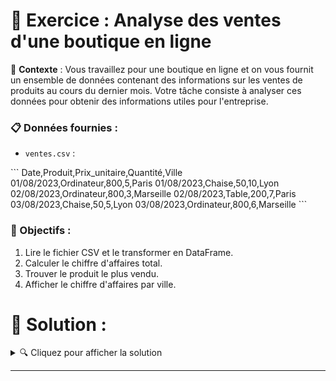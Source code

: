 

# 📖 Exercice : Analyse des ventes d'une boutique en ligne

🎯 **Contexte** : 
Vous travaillez pour une boutique en ligne et on vous fournit un ensemble de données contenant des informations sur les ventes de produits au cours du dernier mois. Votre tâche consiste à analyser ces données pour obtenir des informations utiles pour l'entreprise.

### 📋 Données fournies :

- `ventes.csv` :

\```
Date,Produit,Prix_unitaire,Quantité,Ville
01/08/2023,Ordinateur,800,5,Paris
01/08/2023,Chaise,50,10,Lyon
02/08/2023,Ordinateur,800,3,Marseille
02/08/2023,Table,200,7,Paris
03/08/2023,Chaise,50,5,Lyon
03/08/2023,Ordinateur,800,6,Marseille
\```

### 🎩 Objectifs :

1. Lire le fichier CSV et le transformer en DataFrame.
2. Calculer le chiffre d'affaires total.
3. Trouver le produit le plus vendu.
4. Afficher le chiffre d'affaires par ville.



# 🚀 Solution :

<details>
  <summary>🔍 Cliquez pour afficher la solution</summary>
  
  \```python
    import pandas as pd

    # 1. Lire le fichier CSV et le transformer en DataFrame.
    df = pd.read_csv('ventes.csv')
    
    # 2. Calculer le chiffre d'affaires total.
    df['Chiffre_daffaires'] = df['Prix_unitaire'] * df['Quantité']
    chiffre_daffaires_total = df['Chiffre_daffaires'].sum()
    print(f"Chiffre d'affaires total : {chiffre_daffaires_total}€")
    
    # 3. Trouver le produit le plus vendu.
    produit_plus_vendu = df.groupby('Produit')['Quantité'].sum().idxmax()
    print(f"Produit le plus vendu : {produit_plus_vendu}")
    
    # 4. Afficher le chiffre d'affaires par ville.
    chiffre_daffaires_par_ville = df.groupby('Ville')['Chiffre_daffaires'].sum()
    print(chiffre_daffaires_par_ville)
  \```

</details>

---

